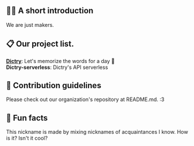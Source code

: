 ## 🙋‍♀️ A short introduction
We are just makers.

## 📋 Our project list.
**[Dictry](https://dictry.now.sh)**: Let's memorize the words for a day 🚀\
**Dictry-serverless**: Dictry's API serverless


## 🌈 Contribution guidelines
Please check out our organization's repository at README.md. :3

## 🍿 Fun facts
This nickname is made by mixing nicknames of acquaintances I know. How is it? Isn't it cool?
